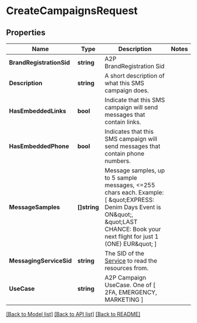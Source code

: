 # CreateCampaignsRequest

## Properties

Name | Type | Description | Notes
------------ | ------------- | ------------- | -------------
**BrandRegistrationSid** | **string** | A2P BrandRegistration Sid | 
**Description** | **string** | A short description of what this SMS campaign does. | 
**HasEmbeddedLinks** | **bool** | Indicate that this SMS campaign will send messages that contain links. | 
**HasEmbeddedPhone** | **bool** | Indicates that this SMS campaign will send messages that contain phone numbers. | 
**MessageSamples** | **[]string** | Message samples, up to 5 sample messages, &lt;&#x3D;255 chars each. Example: [ \&quot;EXPRESS: Denim Days Event is ON\&quot;, \&quot;LAST CHANCE: Book your next flight for just 1 (ONE) EUR\&quot; ] | 
**MessagingServiceSid** | **string** | The SID of the [Service](https://www.twilio.com/docs/chat/rest/service-resource) to read the resources from. | 
**UseCase** | **string** | A2P Campaign UseCase. One of [ 2FA, EMERGENCY, MARKETING ] | 

[[Back to Model list]](../README.md#documentation-for-models) [[Back to API list]](../README.md#documentation-for-api-endpoints) [[Back to README]](../README.md)


